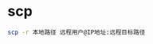 <!--
 * @Description: 
 * @Version: 1.0
 * @Author: DaLao
 * @Email: dalao@xxx.com
 * @Date: 2022-01-03 00:56:31
 * @LastEditors: daLao
 * @LastEditTime: 2023-04-23 09:36:17
-->

# scp

```sh
scp -r 本地路径 远程用户@IP地址:远程目标路径
```
